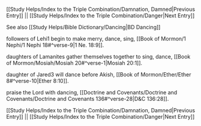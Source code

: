 [[Study Helps/Index to the Triple Combination/Damnation, Damned|Previous Entry]]  ||  [[Study Helps/Index to the Triple Combination/Danger|Next Entry]]

 See also [[Study Helps/Bible Dictionary/Dancing|BD Dancing]]

 followers of Lehi1 begin to make merry, dance, sing, [[Book of Mormon/1 Nephi/1 Nephi 18#^verse-9|1 Ne. 18:9]].

 daughters of Lamanites gather themselves together to sing, dance, [[Book of Mormon/Mosiah/Mosiah 20#^verse-1|Mosiah 20:1]].

 daughter of Jared3 will dance before Akish, [[Book of Mormon/Ether/Ether 8#^verse-10|Ether 8:10]].

 praise the Lord with dancing, [[Doctrine and Covenants/Doctrine and Covenants/Doctrine and Covenants 136#^verse-28|D&C 136:28]].

[[Study Helps/Index to the Triple Combination/Damnation, Damned|Previous Entry]]  ||  [[Study Helps/Index to the Triple Combination/Danger|Next Entry]]